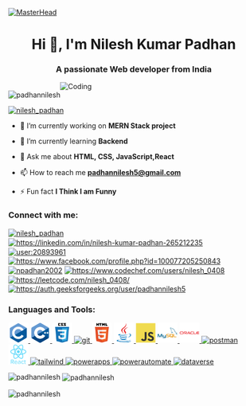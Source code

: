 [![MasterHead](https://camo.githubusercontent.com/371a3bbae1297d47d50006f91fdc0f51f0060b62dbbddbdba1b1b1438bc0f80d/68747470733a2f2f6d617275663030312d6d742e6769746875622e696f2f5072656d69756d2d44656c69766572792f7765622e676966)](https://padhannilesh.io)
<h1 align="center">Hi 👋, I'm Nilesh Kumar Padhan</h1>
<h3 align="center">A passionate Web developer from India</h3>
<img  align="right" alt="Coding" width="400" src="https://cdn.dribbble.com/users/1162077/screenshots/3848914/programmer.gif">

<p align="left"> <img src="https://komarev.com/ghpvc/?username=padhannilesh&label=Profile%20views&color=0e75b6&style=flat" alt="padhannilesh" /> </p>

<p align="left"> <a href="https://twitter.com/nilesh_padhan" target="blank"><img src="https://img.shields.io/twitter/follow/nilesh_padhan?logo=twitter&style=for-the-badge" alt="nilesh_padhan" /></a> </p>

- 🔭 I’m currently working on **MERN Stack project**

- 🌱 I’m currently learning **Backend**

- 💬 Ask me about **HTML, CSS, JavaScript,React**

- 📫 How to reach me **padhannilesh5@gmail.com**

- ⚡ Fun fact **I Think I am Funny**

<h3 align="left">Connect with me:</h3>
<p align="left">
<a href="https://twitter.com/nilesh_padhan" target="blank"><img align="center" src="https://raw.githubusercontent.com/rahuldkjain/github-profile-readme-generator/master/src/images/icons/Social/twitter.svg" alt="nilesh_padhan" height="30" width="40" /></a>
<a href="https://linkedin.com/in/https://linkedin.com/in/nilesh-kumar-padhan-265212235" target="blank"><img align="center" src="https://raw.githubusercontent.com/rahuldkjain/github-profile-readme-generator/master/src/images/icons/Social/linked-in-alt.svg" alt="https://linkedin.com/in/nilesh-kumar-padhan-265212235" height="30" width="40" /></a>
<a href="https://stackoverflow.com/users/user:20893961" target="blank"><img align="center" src="https://raw.githubusercontent.com/rahuldkjain/github-profile-readme-generator/master/src/images/icons/Social/stack-overflow.svg" alt="user:20893961" height="30" width="40" /></a>
<a href="https://fb.com/https://www.facebook.com/profile.php?id=100077205250843" target="blank"><img align="center" src="https://raw.githubusercontent.com/rahuldkjain/github-profile-readme-generator/master/src/images/icons/Social/facebook.svg" alt="https://www.facebook.com/profile.php?id=100077205250843" height="30" width="40" /></a>
<a href="https://instagram.com/npadhan2002" target="blank"><img align="center" src="https://raw.githubusercontent.com/rahuldkjain/github-profile-readme-generator/master/src/images/icons/Social/instagram.svg" alt="npadhan2002" height="30" width="40" /></a>
<a href="https://www.codechef.com/users/https://www.codechef.com/users/nilesh_0408" target="blank"><img align="center" src="https://cdn.jsdelivr.net/npm/simple-icons@3.1.0/icons/codechef.svg" alt="https://www.codechef.com/users/nilesh_0408" height="30" width="40" /></a>
<a href="https://www.leetcode.com/https://leetcode.com/nilesh_0408/" target="blank"><img align="center" src="https://raw.githubusercontent.com/rahuldkjain/github-profile-readme-generator/master/src/images/icons/Social/leet-code.svg" alt="https://leetcode.com/nilesh_0408/" height="30" width="40" /></a>
<a href="https://auth.geeksforgeeks.org/user/https://auth.geeksforgeeks.org/user/padhannilesh5" target="blank"><img align="center" src="https://raw.githubusercontent.com/rahuldkjain/github-profile-readme-generator/master/src/images/icons/Social/geeks-for-geeks.svg" alt="https://auth.geeksforgeeks.org/user/padhannilesh5" height="30" width="40" /></a>
</p>

<h3 align="left">Languages and Tools:</h3>
<p align="left"> 
  <a href="https://www.cprogramming.com/" target="_blank" rel="noreferrer"> 
    <img src="https://raw.githubusercontent.com/devicons/devicon/master/icons/c/c-original.svg" alt="c" width="40" height="40"/> 
  </a> 
  <a href="https://www.w3schools.com/cpp/" target="_blank" rel="noreferrer"> 
    <img src="https://raw.githubusercontent.com/devicons/devicon/master/icons/cplusplus/cplusplus-original.svg" alt="cplusplus" width="40" height="40"/> 
  </a> 
  <a href="https://www.w3schools.com/css/" target="_blank" rel="noreferrer"> 
    <img src="https://raw.githubusercontent.com/devicons/devicon/master/icons/css3/css3-original-wordmark.svg" alt="css3" width="40" height="40"/> 
  </a> 
  <a href="https://git-scm.com/" target="_blank" rel="noreferrer"> 
    <img src="https://www.vectorlogo.zone/logos/git-scm/git-scm-icon.svg" alt="git" width="40" height="40"/> 
  </a> 
  <a href="https://www.w3.org/html/" target="_blank" rel="noreferrer"> 
    <img src="https://raw.githubusercontent.com/devicons/devicon/master/icons/html5/html5-original-wordmark.svg" alt="html5" width="40" height="40"/> 
  </a> 
  <a href="https://www.java.com" target="_blank" rel="noreferrer"> 
    <img src="https://raw.githubusercontent.com/devicons/devicon/master/icons/java/java-original.svg" alt="java" width="40" height="40"/> 
  </a> 
  <a href="https://developer.mozilla.org/en-US/docs/Web/JavaScript" target="_blank" rel="noreferrer"> 
    <img src="https://raw.githubusercontent.com/devicons/devicon/master/icons/javascript/javascript-original.svg" alt="javascript" width="40" height="40"/> 
  </a> 
  <a href="https://www.mysql.com/" target="_blank" rel="noreferrer"> 
    <img src="https://raw.githubusercontent.com/devicons/devicon/master/icons/mysql/mysql-original-wordmark.svg" alt="mysql" width="40" height="40"/> 
  </a> 
  <a href="https://www.oracle.com/" target="_blank" rel="noreferrer"> 
    <img src="https://raw.githubusercontent.com/devicons/devicon/master/icons/oracle/oracle-original.svg" alt="oracle" width="40" height="40"/> 
  </a> 
  <a href="https://postman.com" target="_blank" rel="noreferrer"> 
    <img src="https://www.vectorlogo.zone/logos/getpostman/getpostman-icon.svg" alt="postman" width="40" height="40"/> 
  </a> 
  <a href="https://reactjs.org/" target="_blank" rel="noreferrer"> 
    <img src="https://raw.githubusercontent.com/devicons/devicon/master/icons/react/react-original-wordmark.svg" alt="react" width="40" height="40"/> 
  </a> 
  <a href="https://tailwindcss.com/" target="_blank" rel="noreferrer"> 
    <img src="https://www.vectorlogo.zone/logos/tailwindcss/tailwindcss-icon.svg" alt="tailwind" width="40" height="40"/> 
  </a>
  <a href="https://powerapps.microsoft.com/" target="_blank" rel="noreferrer">
    <img src="https://img.icons8.com/?size=100&id=jXuZmZPUKCPS&format=png&color=000000" alt="powerapps" width="40" height="40"/> 
  </a>
  <a href="https://flow.microsoft.com/" target="_blank" rel="noreferrer">
    <img src="https://img.icons8.com/?size=100&id=kTTt25v6Drpd&format=png&color=000000" alt="powerautomate" width="40" height="40"/> 
  </a>
  <a href="https://powerapps.microsoft.com/en-us/dataverse/" target="_blank" rel="noreferrer">
    <img src="https://www.avantiico.com/wp-content/uploads/2021/12/Dataverse_1600x1600.png" alt="dataverse" width="40" height="40"/> 
  </a>
</p>



<p><img align="left" src="https://github-readme-stats.vercel.app/api/top-langs?username=padhannilesh&show_icons=true&locale=en&layout=compact" alt="padhannilesh" /></p>

<p>&nbsp;<img align="center" src="https://github-readme-stats.vercel.app/api?username=padhannilesh&show_icons=true&locale=en" alt="padhannilesh" /></p>

<p><img align="center" src="https://github-readme-streak-stats.herokuapp.com/?user=padhannilesh&" alt="padhannilesh" /></p>
